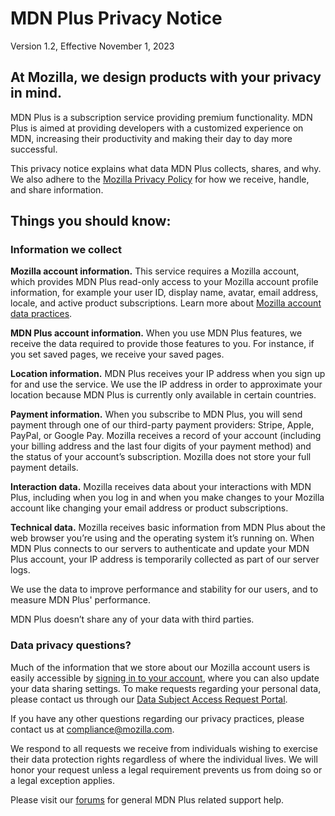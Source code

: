 MDN Plus Privacy Notice
=======================

Version 1.2, Effective November 1, 2023

At Mozilla, we design products with your privacy in mind.
---------------------------------------------------------

MDN Plus is a subscription service providing premium functionality. MDN Plus is aimed at providing developers with a customized experience on MDN, increasing their productivity and making their day to day more successful.

This privacy notice explains what data MDN Plus collects, shares, and why. We also adhere to the [Mozilla Privacy Policy](https://www.mozilla.org/privacy/) for how we receive, handle, and share information.

Things you should know:
-----------------------

### Information we collect

**Mozilla account information.** This service requires a Mozilla account, which provides MDN Plus read-only access to your Mozilla account profile information, for example your user ID, display name, avatar, email address, locale, and active product subscriptions. Learn more about [Mozilla account data practices](https://www.mozilla.org/privacy/firefox/#firefox-accounts-join-firefox).

**MDN Plus account information.** When you use MDN Plus features, we receive the data required to provide those features to you. For instance, if you set saved pages, we receive your saved pages.

**Location information.** MDN Plus receives your IP address when you sign up for and use the service. We use the IP address in order to approximate your location because MDN Plus is currently only available in certain countries.

**Payment information.** When you subscribe to MDN Plus, you will send payment through one of our third-party payment providers: Stripe, Apple, PayPal, or Google Pay. Mozilla receives a record of your account (including your billing address and the last four digits of your payment method) and the status of your account’s subscription. Mozilla does not store your full payment details.

**Interaction data.** Mozilla receives data about your interactions with MDN Plus, including when you log in and when you make changes to your Mozilla account like changing your email address or product subscriptions.

**Technical data.** Mozilla receives basic information from MDN Plus about the web browser you’re using and the operating system it’s running on. When MDN Plus connects to our servers to authenticate and update your MDN Plus account, your IP address is temporarily collected as part of our server logs.

We use the data to improve performance and stability for our users, and to measure MDN Plus' performance.

MDN Plus doesn’t share any of your data with third parties.

### Data privacy questions?

Much of the information that we store about our Mozilla account users is easily accessible by [signing in to your account](https://accounts.firefox.com/signin), where you can also update your data sharing settings. To make requests regarding your personal data, please contact us through our [Data Subject Access Request Portal](https://privacyportal.onetrust.com/webform/1350748f-7139-405c-8188-22740b3b5587/4ba08202-2ede-4934-a89e-f0b0870f95f0).

If you have any other questions regarding our privacy practices, please contact us at compliance@mozilla.com.

We respond to all requests we receive from individuals wishing to exercise their data protection rights regardless of where the individual lives. We will honor your request unless a legal requirement prevents us from doing so or a legal exception applies.

Please visit our [forums](https://support.mozilla.org/) for general MDN Plus related support help.